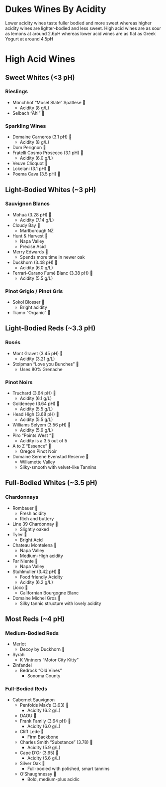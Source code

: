 # Dukes Wines By Acidity
Lower acidity wines taste fuller bodied and more sweet whereas higher acidity wines are lighter-bodied and less sweet.  High acid wines are as sour as lemons at around 2.6pH whereas lower acid wines are as flat as Greek Yogurt at around 4.5pH

# High Acid Wines
## Sweet Whites (<3 pH)
### Rieslings
 - Mönchhof “Mosel Slate” Spätlese 🍾
	- Acidity (8 g/L)
 - Selbach “Ahi” 🍷

### Sparkling Wines
 - Domaine Carneros (3.1 pH) 🍾
	- Acidity (8 g/L)
 - Dom Perignon 🍾
 - Fratelli Cosmo Prosecco (3.1 pH) 🍾
	- Acidity (6.0 g/L)
 - Veuve Clicquot 🍾
 - Lokelani (3.1 pH) 🍷
 - Poema Cava (3.5 pH) 🍷

## Light-Bodied Whites (~3 pH)
### Sauvignon Blancs
 - Mohua (3.28 pH) 🍷
    - Acidity (7.14 g/L)
 - Cloudy Bay 🍾
     - Marlborough NZ
 - Hunt & Harvest 🍷
     - Napa Valley
     - Precise Acid
 - Merry Edwards 🍾
     - Spends more time in newer oak
 - Duckhorn (3.48 pH) 🍾
     - Acidity (6.0 g/L)
 - Ferrari-Carano Fumé Blanc (3.38 pH) 🍾
     - Acidity (5.5 g/L)

### Pinot Grigio / Pinot Gris
 - Sokol Blosser 🍾
    - Bright acidity
 - Tiamo “Organic” 🍷

## Light-Bodied Reds (~3.3 pH)
### Rosés
 - Mont Gravet (3.45 pH) 🍷
    - Acidity (3.21 g/L)
 - Stolpman “Love you Bunches” 🍷
     - Uses 80% Grenache

### Pinot Noirs
 - Truchard (3.64 pH) 🍾
    - Acidity (6.1 g/L)
 - Goldeneye (3.64 pH) 🍾
     - Acidity (5.5 g/L)
 - Head High (3.68 pH) 🍷
     - Acidity (5.5 g/L)
 - Williams Selyem (3.56 pH) 🍾
     - Acidity (5.9 g/L)
 - Piro “Points West “🍷
     - Acidity is a 3.5 out of 5
 - A to Z “Essence” 🍷
     - Oregon Pinot Noir
 - Domaine Serene Evenstad Reserve 🍾
     - Willamette Valley
     - Silky-smooth with velvet-like Tannins

## Full-Bodied Whites (~3.5 pH)
### Chardonnays
 - Rombauer 🍷
    - Fresh acidity
    - Rich and buttery
 - Line 39 Chardonnay 🍷
     - Slightly oaked
 - Tyler 🍷
     - Bright Acid
 - Chateau Montelena 🍾
     - Napa Valley
     - Medium-High acidity
 - Far Niente 🍾
     - Napa Valley
 - Stuhlmuller (3.42 pH) 🍾
     - Food friendly Acidity
     - Acidity (6.2 g/L)
 - Lioco 🍾
     - Californian Bourgogne Blanc
 - Domaine Michel Gros 🍾
     - Silky tannic structure with lovely acidity

## Most Reds (~4 pH)
### Medium-Bodied Reds
 - Merlot
    - Decoy by Duckhorn 🍾
 - Syrah
     - K Vintners “Motor City Kitty”
 - Zinfandel
     - Bedrock “Old  Vines”
         - Sonoma County

### Full-Bodied Reds
 - Cabernet Sauvignon
    - Penfolds Max’s (3.63) 🍷
        - Acidity (6.2 g/L)
    - DAOU 🍾
    - Frank Family (3.64 pH) 🍾
        - Acidity (6.0 g/L)
    - Cliff Lede 🍾
        - Firm Backbone
    - Charles Smith “Substance” (3.78) 🍾
        - Acidity (5.9 g/L)
    - Cape D’Or (3.65) 🍷
        - Acidity (5.6 g/L)
    - Silver Oak 🍾
        - Full-bodied with polished, smart tannins
    - O’Shaughnessy 🍾
        - Bold, medium-plus acidic